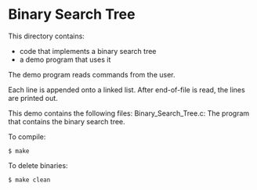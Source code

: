 # Binary Search Tree

This directory contains:
* code that implements a binary search tree
* a demo program that uses it

The demo program reads commands from the user.


Each line is appended onto a linked list.
After end-of-file is read, the lines are printed out.

This demo contains the following files:
 Binary_Search_Tree.c: The program that contains the binary search tree.
 

To compile:
~~~
$ make
~~~

To delete binaries:
~~~
$ make clean
~~~


